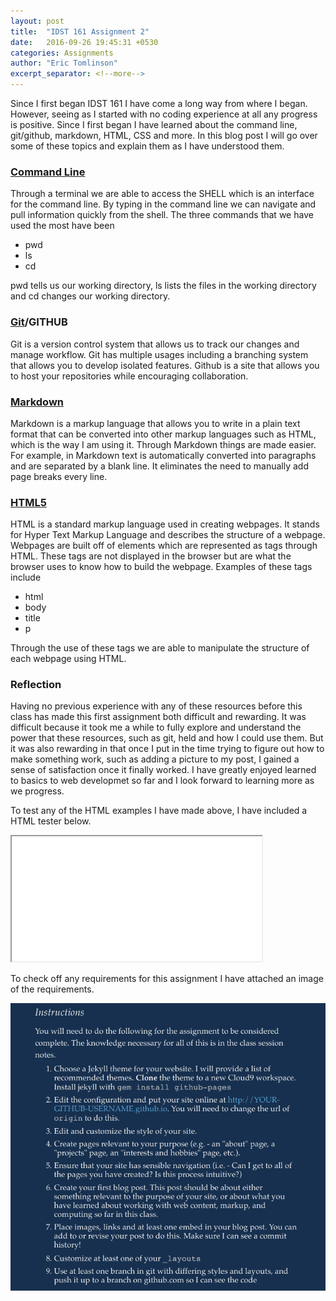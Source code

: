 ```yaml
---
layout: post
title:  "IDST 161 Assignment 2"
date:   2016-09-26 19:45:31 +0530
categories: Assignments
author: "Eric Tomlinson"
excerpt_separator: <!--more-->
---
```



<p> Since I first began IDST 161 I have come a long way from where I began. However, seeing as
I started with no coding experience at all any progress is positive. Since I first began 
I have learned about the command line, git/github, markdown, HTML, CSS and more. In this blog
post I will go over some of these topics and explain them as I have understood them.</p> <!--more-->
<h3><strong><a href="/assets/the shell.html">Command Line</a></strong></h3>
<p> Through a terminal we are able to access the SHELL which is an interface for the command line.
By typing in the command line we can navigate and pull information quickly from the shell. The three
commands that we have used the most have been</p>
<ul>
<li>pwd</li>
<li>ls</li>
<li>cd</li>
</ul>
<p>pwd tells us our working directory, ls lists the files in the working directory and cd
changes our working directory.</p>

<h3><strong><a href="https://rogerdudler.github.io/git-guide/">Git</a>/<a hred="https://guides.github.com/activities/hello-world/">GITHUB</a></strong></h3>
<p>Git is a version control system that allows us to track our changes and manage workflow. Git 
has multiple usages including a branching system that allows you to develop isolated features. Github
is a site that allows you to host your repositories while encouraging collaboration.</p>

<h3><strong><a href="http://packetlife.net/media/library/16/Markdown.pdf">Markdown</a></strong></h3>
<p>Markdown is a markup language that allows you to write in a plain text format that can
be converted into other markup languages such as HTML, which is the way I am using it. Through Markdown
things are made easier. For example, in Markdown text is automatically converted into
paragraphs and are separated by a blank line. It eliminates the need to manually add page breaks every line.</p>

<h3><strong><a href="http://websitesetup.org/HTML5-cheat-sheet.pdf">HTML5</a></strong></h3>
<p>HTML is a standard markup language used in creating webpages. It stands for Hyper Text Markup Language 
and describes the structure of a webpage. Webpages are built off of elements which are represented
as tags through HTML. These tags are not displayed in the browser but are what the browser uses
to know how to build the webpage. Examples of these tags include</p>
<ul>
<li>html</li>
<li>body</li>
<li>title</li>
<li>p</li>
</ul>
<p>Through the use of these tags we are able to manipulate the structure of each webpage using HTML.</p>

<h3><strong>Reflection</strong></h3>

<p>Having no previous experience with any of these resources before this class has made this first assignment
both difficult and rewarding. It was difficult because it took me a while to fully explore and understand
the power that these resources, such as git, held and how I could use them. But it was also rewarding in that
once I put in the time trying to figure out how to make something work, such as adding a picture to my post, 
I gained a sense of satisfaction once it finally worked. I have greatly enjoyed learned to basics to web developmet
so far and I look forward to learning more as we progress.</p>

<p>To test any of the HTML examples I have made above, I have included a HTML tester below.</p>

<iframe src="/assets/HTML tester.html" height="200" width="400"></iframe>

<p>To check off any requirements for this assignment I have attached an image of the requirements.<p>
<img src="/assets/Req.jpg" alt="requirements" style="width:100;heigh:100;">
